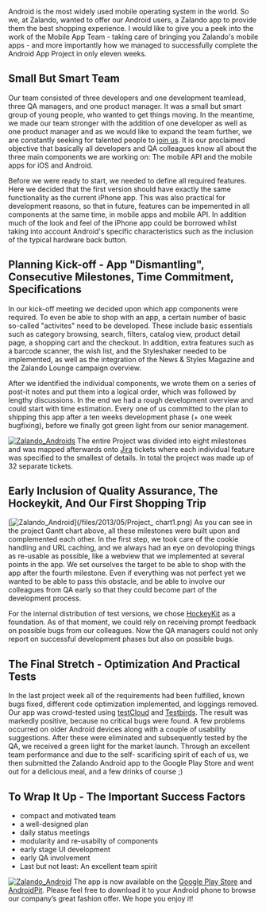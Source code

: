 <!--
.. title: Zalando Android App – How we managed it in only eleven weeks
.. slug: zalando-android-app-how-we-managed-it-in-only-eleven-weeks
.. date: 2013-05-16 10:00:26
.. tags: android,mobile
.. author: Carsten Ernst
.. image: android-logo_teaser.png
-->

Android is the most widely used mobile operating system in
the world. So we, at Zalando, wanted to offer our Android users, a Zalando app
to provide them the best shopping experience. I would like to give you a peek
into the work of the Mobile App Team - taking care of bringing you Zalando's
mobile apps - and more importantly how we managed to successfully complete the
Android App Project in only eleven weeks.

<!-- TEASER_END -->

## Small But Smart Team
Our team consisted of three developers and one development teamlead, three QA managers,
and one product manager. It was a small but smart group of young people, who
wanted to get things moving. In the meantime, we made our team stronger with
the addition of one developer as well as one product manager and as we would
like to expand the team further, we are constantly seeking for talented people
to [join us](http://www.zalando.de/karriere/unternehmensbereiche/it/). It is
our proclaimed objective that basically all developers and QA colleagues know
all about the three main components we are working on: The mobile API and the
mobile apps for iOS and Android.

Before we were ready to start, we needed to
define all required features. Here we decided that the first version should
have exactly the same functionality as the current iPhone app. This was also
practical for development reasons, so that in future, features can be
impemented in all components at the same time, in mobile apps and mobile API.
In addition much of the look and feel of the iPhone app could be borrowed
whilst taking into account Android's specific characteristics such as the
inclusion of the typical hardware back button.

## Planning Kick-off - App "Dismantling", Consecutive Milestones, Time Commitment, Specifications
In our kick-off meeting we decided upon which app components were required. To
even be able to shop with an app, a certain number of basic so-called
"activites" need to be developed. These include basic essentials such as
category browsing, search, filters, catalog view, product detail page, a
shopping cart and the checkout. In addition, extra features such as a barcode
scanner, the wish list, and the Styleshaker needed to be implemented, as well
as the integration of the News & Styles Magazine and the Zalando Lounge
campaign overview.

After we identified the individual components, we wrote
them on a series of post-it notes and put them into a logical order, which was
followed by lengthy discussions. In the end we had a rough development
overview and could start with time estimation. Every one of us committed to
the plan to shipping this app after a ten weeks development phase (+ one week
bugfixing), before we finally got green light from our senior management. 

[![Zalando_Androids](/files/2013/05/project_postits1.jpg)](/files/2013/05/project_postits1.jpg)
The entire Project was divided into eight milestones and was
mapped afterwards onto [Jira](http://www.atlassian.com/software/jira/overview)
tickets where each individual feature was specified to the smallest of
details. In total the project was made up of 32 separate tickets. 

## Early Inclusion of Quality Assurance, The Hockeykit, And Our First Shopping Trip
[![Zalando_Android](/files/2013/05/Project_chart1.png)](/files/2013/05/Project_
chart1.png) As you can see in the project Gantt chart above, all these
milestones were built upon and complemented each other. In the first step, we
took care of the cookie handling and URL caching, and we always had an eye on
devoloping things as re-usable as possible, like a webview that we implemented
at several points in the app. We set ourselves the target to be able to shop
with the app after the fourth milestone. Even if everything was not perfect
yet we wanted to be able to pass this obstacle, and be able to involve our
colleagues from QA early so that they could become part of the development
process.

For the internal distribution of test versions, we chose
[HockeyKit](https://github.com/therealkerni/HockeyKit) as a foundation. As of
that moment, we could rely on receiving prompt feedback on possible bugs from
our colleagues. Now the QA managers could not only report on successful
development phases but also on possible bugs.   

## The Final Stretch - Optimization And Practical Tests
In the last project week all of the
requirements had been fulfilled, known bugs fixed, different code optimization
implemented, and loggings removed. Our app was crowd-tested using
[testCloud](https://www.thetestcloud.com/) and
[Testbirds](http://www.testbirds.com/). The result was markedly positive,
because no critical bugs were found. A few problems occurred on older Android
devices along with a couple of usability suggestions. After these were
eliminated and subsequently tested by the QA, we received a green light for
the market launch. Through an excellent team performance and due to the self-
scarificing spirit of each of us, we then submitted the Zalando Android app to
the Google Play Store and went out for a delicious meal, and a few drinks of
course ;)   

## To Wrap It Up - The Important Success Factors

  * compact and motivated team
  * a well-designed plan
  * daily status meetings
  * modularity and re-usabilty of components
  * early stage UI development
  * early QA involvement
  * Last but not least: An excellent team spirit

[![Zalando_Android](/files/2013/05/en_app_rgb_wo_45.png)](https://play.google.com/store/apps/details?id=de.zalando.mobile) 
The app is now available on the
[Google Play Store](https://play.google.com/store/apps/details?id=de.zalando.mobile) and 
[AndroidPit](http://www.androidpit.de/de/android/market/apps/app/de.zalando.mobile/Zalando-Mobil). 
Please feel free to download it to your Android phone to browse our company’s great 
fashion offer. We hope you enjoy it!

